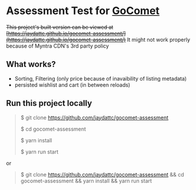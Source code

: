 # Assessment Test for [GoComet](https://www.gocomet.com/)

~~This project's built version can be viewed at [https://jaydattc.github.io/gocomet-assessment/](https://jaydattc.github.io/gocomet-assessment/)~~
It might not work properly because of Myntra CDN's 3rd party policy 

## What works?
- Sorting, Filtering (only price because of inavaibility of listing metadata)
- persisted wishlist and cart (in between reloads) 

## Run this project locally

> $ git clone https://github.com/jaydattc/gocomet-assessment
>
> $ cd gocomet-assessment
>
> $ yarn install
>
> $ yarn run start

or

> $ git clone https://github.com/jaydattc/gocomet-assessment &&
> cd gocomet-assessment &&
> yarn install &&
> yarn run start
